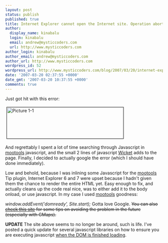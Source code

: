 ```yaml
---
layout: post
status: publish
published: true
title: Internet Explorer cannot open the Internet site. Operation aborted.
author:
  display_name: kinabalu
  login: kinabalu
  email: andrew@mysticcoders.com
  url: http://www.mysticcoders.com
author_login: kinabalu
author_email: andrew@mysticcoders.com
author_url: http://www.mysticcoders.com
wordpress_id: 52
wordpress_url: http://www.mysticcoders.com/blog/2007/03/20/internet-explorer-cannot-open-the-internet-site-operation-aborted/
date: '2007-03-20 02:37:55 +0000'
date_gmt: '2007-03-20 10:37:55 +0000'
comments: true
---
```

Just got hit with this error:

<a href="http://www.mysticcoders.com/wp-content/uploads/2007/03/Picture%201-1.png"><img src="http://www.mysticcoders.com/wp-content/uploads/2007/03/Picture%201-1-tm.jpg" border="1" alt="Picture 1-1" hspace="4" vspace="4" width="373" height="100" /></a>

And regrettably I spent a lot of time searching through Javascript in <a href="http://www.mootools.net">mootools</a> javascript, and the small 2 lines of javascript <a href="http://www.wicketframework.org">Wicket</a> adds to the page.  Finally, I decided to actually google the error (which I should have done immediately).

Low and behold, because I was inlining some Javascript for the <a href="http://www.mootools.net">mootools</a> Tip plugin, Internet Explorer 6 and 7 were upset because I hadn't given them the chance to render the entire HTML yet.  Easy enough to fix, and actually cleans up the code real nice, was to either add it to the body onload, or use javascript.  In my case I used <a href="http://www.mootools.net">mootools</a> goodness:

<em>window.addEvent('domready', Site.start);
</em>
Gotta love Google.  <strike>You can also <a href="http://www.ryangrant.net/archives/internet-explorer-cannot-open-the-internet-site-operation-aborted-google-map-api">check this site</a> for some tips on avoiding the problem in the future (especially with GMaps).</strike>

<strong>UPDATE</strong> The site above seems to no longer be around, such is life.  I've posted a quick update for several javascript libraries on how to ensure you are executing javascript <a href="/blog/2009/07/11/loading-javascript-on-your-page-properl/">when the DOM is finished loading</a>.

